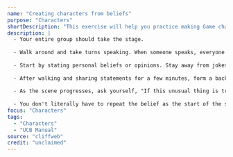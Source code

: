 ```yaml
---
name: "Creating characters from beliefs"
purpose: "Characters"
shortDescription: "This exercise will help you practice making Game character choices. This exercise is also an opportunity to practice committing to or remaining consistent with a Game character."
description: |
  - Your entire group should take the stage.
  
  - Walk around and take turns speaking. When someone speaks, everyone else should stop walking and listen. When they have finished speaking, everyone can move again.
  
  - Start by stating personal beliefs or opinions. Stay away from jokes and be as honest as possible. These statements should be simple, even mundane personal opinions. Examples: "You should never read the ending of a book first." ''You should take a nap every day." ''You should turn the lights off when you leave a room." "Always yield to pedestrians in a crosswalk."
  
  - After walking and sharing statements for a few minutes, form a back-line. Take turns initiating scenes as characters that embody one of the personal beliefs that was shared. The personal belief shared will serve as the inspiration or starting point for a character. Each improviser must use a belief other than the one he or she shared.
  
  - As the scene progresses, ask yourself, "If this unusual thing is true, then what else is true?" or, "If this unusual thing is true, then why is it true?" Even though you are starting with something simple, you can find ways to heighten and explore this initial belief (e.g., the person who believes that you should turn..the lights off when you leave a room might grow into someone who is militant about conservation).
  
  - You don't literally have to repeat the belief as the start of the scene. For example, if you're working off of someone saying, ''You should never read the ending of a book first," you might initiate a scene by saying, "I like to see the mystery of life unfold in the moment." You have started your scene with the intent behind this belief but not the exact wording. You should be asking yourself, "If this type of person never reads the ending of a book first, then what else would they do? What type of person is that to me?" Maybe this person has always packed up their things in a truck, driven to a new city, and then looked for an apartment. Maybe this person is really bad at chess, since he or she avoids thinking several moves ahead.
focus: "Characters"
tags:
  - "Characters"
  - "UCB Manual"
source: "cliffweb"
credit: "unclaimed"
---
```

